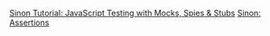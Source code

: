[Sinon Tutorial: JavaScript Testing with Mocks, Spies & Stubs](https://www.sitepoint.com/sinon-tutorial-javascript-testing-mocks-spies-stubs)
[Sinon: Assertions](https://sinonjs.org/releases/v7.2.4/assertions)